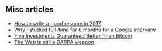 ## Misc articles

- [How to write a good resume in 2017](https://medium.freecodecamp.org/how-to-write-a-good-resume-in-2017-b8ea9dfdd3b9)
- [Why I studied full-time for 8 months for a Google interview](https://medium.freecodecamp.org/why-i-studied-full-time-for-8-months-for-a-google-interview-cc662ce9bb13)
- [Five Investments Guaranteed Better Than Bitcoin](https://decentralize.today/five-investments-guaranteed-better-than-bitcoin-92f8747a46a1)
- [The Web is still a DARPA weapon](https://medium.com/@giacomo_59737/the-web-is-still-a-darpa-weapon-31e3c3b032b8)

